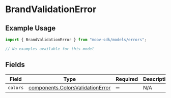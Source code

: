 # BrandValidationError

## Example Usage

```typescript
import { BrandValidationError } from "moov-sdk/models/errors";

// No examples available for this model
```

## Fields

| Field                                                                                | Type                                                                                 | Required                                                                             | Description                                                                          |
| ------------------------------------------------------------------------------------ | ------------------------------------------------------------------------------------ | ------------------------------------------------------------------------------------ | ------------------------------------------------------------------------------------ |
| `colors`                                                                             | [components.ColorsValidationError](../../models/components/colorsvalidationerror.md) | :heavy_minus_sign:                                                                   | N/A                                                                                  |